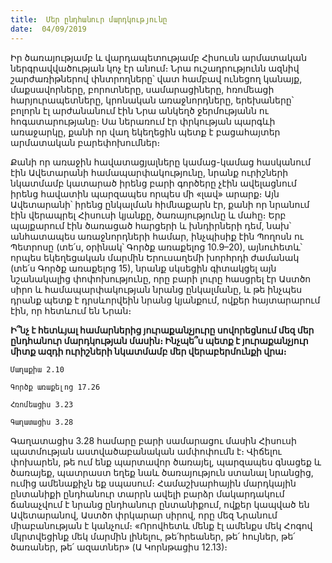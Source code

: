 ```yaml
---
title:  Մեր ընդհանուր մարդկությունը
date:  04/09/2019
---
```


Իր ծառայությամբ և վարդապետությամբ Հիսուսն արմատական ներգրավվածության կոչ էր անում։ Նրա ուշադրությունն ազնիվ շարժառիթներով փնտրողները՝ վատ համբավ ունեցող կանայք, մաքսավորները, բորոտները, սամարացիները, հռոմեացի հարյուրապետները, կրոնական առաջնորդները, երեխաները՝ բոլորն էլ արժանանում էին Նրա անկեղծ ջերմությանն ու հոգատարությանը։ Սա ներառում էր փրկության պարգևի առաջարկը, քանի որ վաղ եկեղեցին պետք է բացահայտեր արմատական բարեփոխումներ։

Քանի որ առաջին հավատացյալները կամաց-կամաց հասկանում էին Ավետարանի համապարփակությունը, նրանք ուրիշների նկատմամբ կատարած իրենց բարի գործերը չէին ավելացնում իրենց հավատին պարզապես որպես մի «լավ» արարք։ Այն Ավետարանի՝ իրենց ընկալման հիմնաքարն էր, քանի որ նրանում էին վերապրել Հիսուսի կյանքը, ծառայությունը և մահը։ Երբ պայքարում էին ծառացած հարցերի և խնդիրների դեմ, նախ՝ անհատապես առաջնորդների համար, ինչպիսիք էին Պողոսն ու Պետրոսը (տե՛ս, օրինակ՝ Գործք առաքելոց 10.9–20), այնուհետև՝ որպես եկեղեցական մարմին Երուսաղեմի խորհրդի ժամանակ (տե՛ս Գործք առաքելոց 15), նրանք սկսեցին գիտակցել այն նշանակալից փոփոխությունը, որը բարի լուրը հասցրել էր Աստծո սիրո և համապարփակության նրանց ընկալմանը, և թե ինչպես դրանք պետք է դրսևորվեին նրանց կյանքում, ովքեր հայտարարում էին, որ հետևում են Նրան։

**Ի՞նչ է հետևյալ համարներից յուրաքանչյուրը սովորեցնում մեզ մեր ընդհանուր մարդկության մասին։ Ինչպե՞ս պետք է յուրաքանչյուր միտք ազդի ուրիշների նկատմամբ մեր վերաբերմունքի վրա։**

`Մաղաքիա 2.10`

`Գործք առաքելոց 17.26`

`Հռոմեացիս 3.23`

`Գաղատացիս 3.28`

Գաղատացիս 3.28 համարը բարի սամարացու մասին Հիսուսի պատմության աստվածաբանական ամփոփումն է։ Վիճելու փոխարեն, թե ում ենք պարտավոր ծառայել, պարզապես գնացեք և ծառայեք, պատրաստ եղեք նաև ծառայություն ստանալ նրանցից, ումից ամենաքիչն եք սպասում։ Համաշխարհային մարդկային ընտանիքի ընդհանուր տարրն ավելի բարձր մակարդակում ճանաչվում է նրանց ընդհանուր ընտանիքում, ովքեր կապված են Ավետարանով, Աստծո փրկարար սիրով, որը մեզ Նրանում միաբանության է կանչում։ «Որովհետև մենք էլ ամենքս մեկ Հոգով մկրտվեցինք մեկ մարմին լինելու, թե՛հրեաներ, թե՛ հույներ, թե՛ ծառաներ, թե՛ ազատներ» (Ա Կորնթացիս 12.13)։